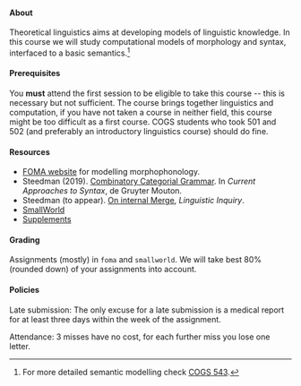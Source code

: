 #### About

Theoretical linguistics aims at developing models of linguistic knowledge. In
this course we will study computational models of morphology and syntax,
interfaced to a basic semantics.[^1]

#### Prerequisites

You **must** attend the first session to be eligible to take this course --
this is necessary but not sufficient. The course brings together linguistics
and computation, if you have not taken a course in neither field, this
course might be too difficult as a first course. COGS students who took 501 and
502 (and preferably an introductory linguistics course) should do fine.


#### Resources

* [FOMA website](https://fomafst.github.io/) for modelling morphophonology.
* Steedman (2019). [Combinatory Categorial Grammar](pdfs/steedman-handbook.pdf). In _Current Approaches to Syntax_, de Gruyter Mouton.
* Steedman (to appear). [On internal Merge](pdfs/steedman-on-internal-merge.pdf), _Linguistic Inquiry_.
* [SmallWorld](https://github.com/umutozge/smallworld)
* [Supplements](supplements.md)


#### Grading

Assignments (mostly) in `foma` and `smallworld`. We will take best 80% (rounded down) of your assignments into account.

#### Policies

Late submission: The only excuse for a late submission is a medical report for at least three days within the week of the assignment.

Attendance: 3 misses have no cost, for each further miss you lose one letter.




[^1]: For more detailed semantic modelling check [COGS 543](https://github.com/umutozge/computational-semantics).
